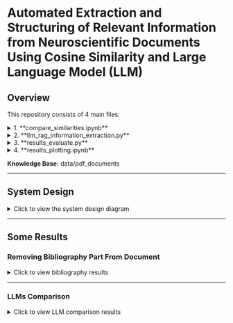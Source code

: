 # Automated Extraction and Structuring of Relevant Information from Neuroscientific Documents Using Cosine Similarity and Large Language Model (LLM)

## Overview

This repository consists of 4 main files:

<details>
<summary>1. **compare_similarities.ipynb**</summary>
This file contains similarity matrix calculation and comparisons of similarity matrices according to similarity function and embedding model, along with plotting.

</details>

<details>
<summary>2. **llm_rag_information_extraction.py**</summary>
This file contains text generation with LLM using RAG and exporting LLM result CSV.

</details>

<details>
<summary>3. **results_evaluate.py**</summary>
This file contains post-processing of LLM results and pre-processing of Eilts' results. It also applies ranking to both results and calculates correlation coefficients for them.

</details>

<details>
<summary>4. **results_plotting.ipynb**</summary>
This file contains plotting LLM results.

</details>

**Knowledge Base:** data/pdf_documents 



---

## System Design

<details>
<summary>Click to view the system design diagram</summary>

![System Design](images/diagram.png)

</details>

---

## Some Results

### Removing Bibliography Part From Document

<details>
<summary>Click to view bibliography results</summary>

![Bibliography Result](images/bib-AA.png)

![Bibliography Result](images/bib-IEA.png)

![Bibliography Result](images/bib-MI.png)

</details>

---

### LLMs Comparison

<details>
<summary>Click to view LLM comparison results</summary>

![LLM Models Comparison for AA](images/llm-models-AA-S.png)

![LLM Models Comparison for IEA](images/llm-models-IEA-S.png)

![LLM Models Comparison for MI](images/llm-models-MI-S.png)

</details>

